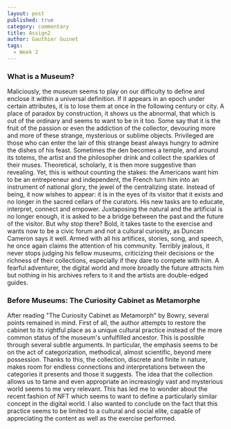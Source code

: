 ```yaml
---
layout: post
published: true
category: commentary
title: Assign2
author: Gauthier Guinet
tags:
  - Week 2
---
```

### What is a Museum?

Maliciously, the museum seems to play on our difficulty to define and enclose it within a universal definition. If it appears in an epoch under certain attributes, it is to lose them at once in the following century or city. A place of paradox by construction, it shows us the abnormal, that which is out of the ordinary and seems to want to be in it too. Some say that it is the fruit of the passion or even the addiction of the collector, devouring more and more of these strange, mysterious or sublime objects. Privileged are those who can enter the lair of this strange beast always hungry to admire the dishes of his feast. Sometimes the den becomes a temple, and around its totems, the artist and the philosopher drink and collect the sparkles of their muses. Theoretical, scholarly, it is then more suggestive than revealing. Yet, this is without counting the stakes: the Americans want him to be an entrepreneur and independent, the French turn him into an instrument of national glory, the jewel of the centralizing state. Instead of being, it now wishes to appear: it is in the eyes of its visitor that it exists and no longer in the sacred cellars of the curators. His new tasks are to educate, interpret, connect and empower. Juxtaposing the natural and the artificial is no longer enough, it is asked to be a bridge between the past and the future of the visitor. But why stop there? Bold, it takes taste to the exercise and wants now to be a civic forum and not a cultural curiosity, as Duncan Cameron says it well. Armed with all his artifices, stories, song, and speech, he once again claims the attention of his community. Terribly jealous, it never stops judging his fellow museums, criticizing their decisions or the richness of their collections, especially if they dare to compete with him. A fearful adventurer, the digital world and more broadly the future attracts him but nothing in his archives refers to it and the artists are double-edged guides.

### Before Museums: The Curiosity Cabinet as Metamorphe

After reading "The Curiosity Cabinet as Metamorph" by Bowry, several points remained in mind. First of all, the author attempts to restore the cabinet to its rightful place as a unique cultural practice instead of the more common status of the museum's unfulfilled ancestor. This is possible through several subtle arguments. In particular, the emphasis seems to be on the act of categorization, methodical, almost scientific, beyond mere possession. Thanks to this, the collection, discrete and finite in nature, makes room for endless connections and interpretations between the categories it presents and those it suggests. The idea that the collection allows us to tame and even appropriate an increasingly vast and mysterious world seems to me very relevant. This has led me to wonder about the recent fashion of NFT which seems to want to define a particularly similar concept in the digital world. I also wanted to conclude on the fact that this practice seems to be limited to a cultural and social elite, capable of appreciating the content as well as the exercise performed.
